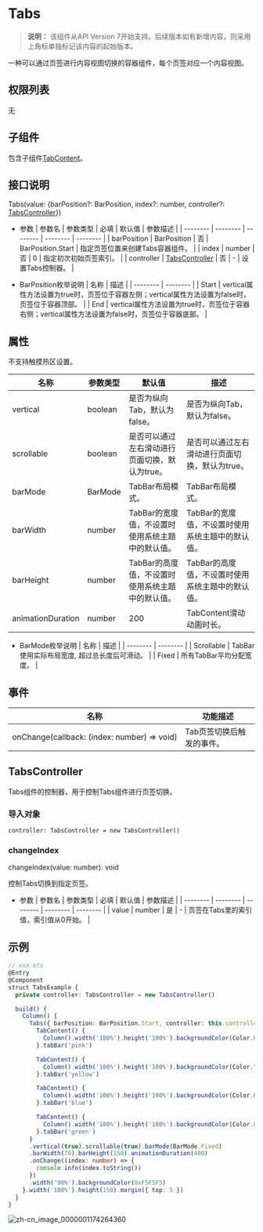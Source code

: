 # Tabs

>  **说明：**
> 该组件从API Version 7开始支持。后续版本如有新增内容，则采用上角标单独标记该内容的起始版本。


一种可以通过页签进行内容视图切换的容器组件，每个页签对应一个内容视图。


## 权限列表

无


## 子组件

包含子组件[TabContent](ts-container-tabcontent.md)。


## 接口说明

Tabs(value: {barPosition?: BarPosition, index?: number, controller?: [TabsController](#tabscontroller)})

- 参数
  | 参数名 | 参数类型 | 必填 | 默认值 | 参数描述 |
  | -------- | -------- | -------- | -------- | -------- |
  | barPosition | BarPosition | 否 | BarPosition.Start | 指定页签位置来创建Tabs容器组件。 |
  | index | number | 否 | 0 | 指定初次初始页签索引。 |
  | controller | [TabsController](#tabscontroller) | 否 | - | 设置Tabs控制器。 |

- BarPosition枚举说明
  | 名称 | 描述 | 
  | -------- | -------- |
  | Start | vertical属性方法设置为true时，页签位于容器左侧；vertical属性方法设置为false时，页签位于容器顶部。 | 
  | End | vertical属性方法设置为true时，页签位于容器右侧；vertical属性方法设置为false时，页签位于容器底部。 | 


## 属性

不支持触摸热区设置。

| 名称 | 参数类型 | 默认值 | 描述 |
| -------- | -------- | -------- | -------- |
| vertical | boolean | 是否为纵向Tab，默认为false。 | 是否为纵向Tab，默认为false。 |
| scrollable | boolean | 是否可以通过左右滑动进行页面切换，默认为true。 | 是否可以通过左右滑动进行页面切换，默认为true。 |
| barMode | BarMode  | TabBar布局模式。 | TabBar布局模式。 |
| barWidth | number | TabBar的宽度值，不设置时使用系统主题中的默认值。 | TabBar的宽度值，不设置时使用系统主题中的默认值。 |
| barHeight | number | TabBar的高度值，不设置时使用系统主题中的默认值。 | TabBar的高度值，不设置时使用系统主题中的默认值。 |
| animationDuration | number | 200 | TabContent滑动动画时长。 |

- BarMode枚举说明
  | 名称 | 描述 | 
  | -------- | -------- |
  | Scrollable | TabBar使用实际布局宽度,&nbsp;超过总长度后可滑动。 | 
  | Fixed | 所有TabBar平均分配宽度。 | 


## 事件

| 名称 | 功能描述 | 
| -------- | -------- |
| onChange(callback:&nbsp;(index:&nbsp;number)&nbsp;=&gt;&nbsp;void) | Tab页签切换后触发的事件。 | 

## TabsController

Tabs组件的控制器，用于控制Tabs组件进行页签切换。

### 导入对象

```
controller: TabsController = new TabsController()

```

### changeIndex

changeIndex(value: number): void

控制Tabs切换到指定页签。

- 参数
  | 参数名 | 参数类型 | 必填 | 默认值 | 参数描述 | 
  | -------- | -------- | -------- | -------- | -------- |
  | value | number | 是 | - | 页签在Tabs里的索引值，索引值从0开始。 |


## 示例

```ts
// xxx.ets
@Entry
@Component
struct TabsExample {
  private controller: TabsController = new TabsController()

  build() {
    Column() {
      Tabs({ barPosition: BarPosition.Start, controller: this.controller }) {
        TabContent() {
          Column().width('100%').height('100%').backgroundColor(Color.Pink)
        }.tabBar('pink')

        TabContent() {
          Column().width('100%').height('100%').backgroundColor(Color.Yellow)
        }.tabBar('yellow')

        TabContent() {
          Column().width('100%').height('100%').backgroundColor(Color.Blue)
        }.tabBar('blue')

        TabContent() {
          Column().width('100%').height('100%').backgroundColor(Color.Green)
        }.tabBar('green')
      }
      .vertical(true).scrollable(true).barMode(BarMode.Fixed)
      .barWidth(70).barHeight(150).animationDuration(400)
      .onChange((index: number) => {
        console.info(index.toString())
      })
      .width('90%').backgroundColor(0xF5F5F5)
    }.width('100%').height(150).margin({ top: 5 })
  }
}
```

![zh-cn_image_0000001174264360](figures/zh-cn_image_0000001174264360.gif)
